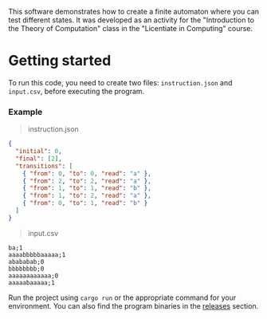 This software demonstrates how to create a finite automaton where you can test different states.
It was developed as an activity for the "Introduction to the Theory of Computation" class in the "Licentiate in Computing" course.

# Getting started
To run this code, you need to create two files: `instruction.json` and `input.csv`, before executing the program.

### Example
> instruction.json
```json
{
  "initial": 0,
  "final": [2],
  "transitions": [
    { "from": 0, "to": 0, "read": "a" },
    { "from": 2, "to": 2, "read": "a" },
    { "from": 1, "to": 1, "read": "b" },
    { "from": 1, "to": 2, "read": "a" },
    { "from": 0, "to": 1, "read": "b" }
  ]
}
````
> input.csv
```csv
ba;1
aaaabbbbbaaaaa;1
abababab;0
bbbbbbbb;0
aaaaaaaaaaaa;0
aaaaabaaaaa;1
```

Run the project using `cargo run` or the appropriate command for your environment.
You can also find the program binaries in the [releases](https://github.com/zkingboos/uenp-automatos/releases) section.